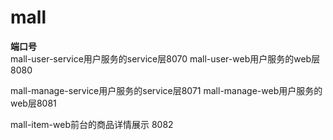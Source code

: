 # mall

**端口号**<br>
mall-user-service用户服务的service层8070
mall-user-web用户服务的web层8080

mall-manage-service用户服务的service层8071
mall-manage-web用户服务的web层8081

mall-item-web前台的商品详情展示 8082